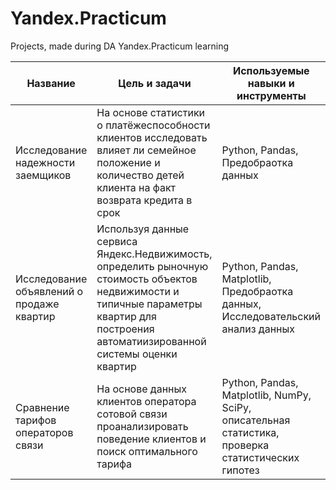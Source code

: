 # Yandex.Practicum
Projects, made during DA Yandex.Practicum learning

|Название|Цель и задачи|Используемые навыки и инструменты|
|-----|-----|-----|
|Исследование надежности заемщиков|На основе статистики о платёжеспособности клиентов исследовать влияет ли семейное положение и количество детей клиента на факт возврата кредита в срок|Python, Pandas, Предобраотка данных|
|Исследование объявлений о продаже квартир|Используя данные сервиса Яндекс.Недвижимость, определить рыночную стоимость объектов недвижимости и типичные параметры квартир для построения автоматиизированной системы оценки квартир|Python, Pandas, Matplotlib, Предобраотка данных, Исследовательский анализ данных|
|Сравнение тарифов операторов связи|На основе данных клиентов оператора сотовой связи проанализировать поведение клиентов и поиск оптимального тарифа|Python, Pandas, Matplotlib, NumPy, SciPy, описательная статистика, проверка статистических гипотез|

